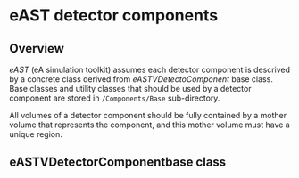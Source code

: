 # eAST detector components

## Overview
*eAST* (eA simulation toolkit) assumes each detector component is descrived by a concrete class derived from _eASTVDetectoComponent_ base class.
Base classes and utility classes that should be used by a detector component are stored in `/Components/Base` sub-directory.

All volumes of a detector component should be fully contained by a mother volume that represents the component, and this mother volume must have a unique region.

## eASTVDetectorComponentbase class

 

